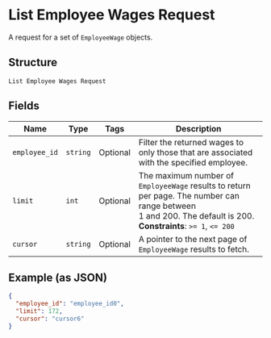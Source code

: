
# List Employee Wages Request

A request for a set of `EmployeeWage` objects.

## Structure

`List Employee Wages Request`

## Fields

| Name | Type | Tags | Description |
|  --- | --- | --- | --- |
| `employee_id` | `string` | Optional | Filter the returned wages to only those that are associated with the specified employee. |
| `limit` | `int` | Optional | The maximum number of `EmployeeWage` results to return per page. The number can range between<br>1 and 200. The default is 200.<br>**Constraints**: `>= 1`, `<= 200` |
| `cursor` | `string` | Optional | A pointer to the next page of `EmployeeWage` results to fetch. |

## Example (as JSON)

```json
{
  "employee_id": "employee_id0",
  "limit": 172,
  "cursor": "cursor6"
}
```

